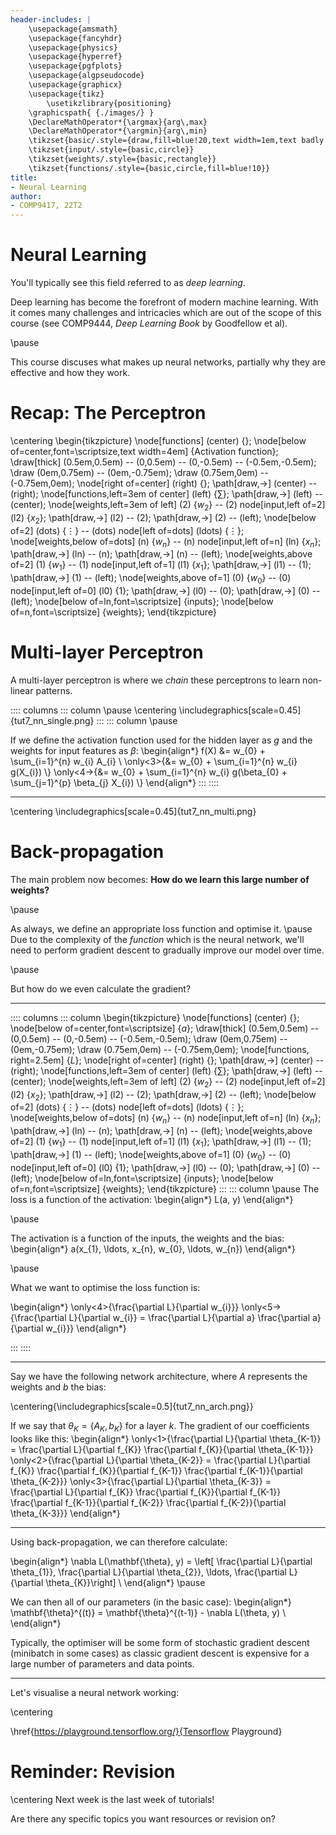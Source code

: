 ```yaml
---
header-includes: |
	\usepackage{amsmath}
	\usepackage{fancyhdr}
	\usepackage{physics}
	\usepackage{hyperref}
	\usepackage{pgfplots}
	\usepackage{algpseudocode}
	\usepackage{graphicx}
	\usepackage{tikz}
		\usetikzlibrary{positioning}
	\graphicspath{ {./images/} }
	\DeclareMathOperator*{\argmax}{arg\,max}
	\DeclareMathOperator*{\argmin}{arg\,min}
	\tikzset{basic/.style={draw,fill=blue!20,text width=1em,text badly centered}}
	\tikzset{input/.style={basic,circle}}
	\tikzset{weights/.style={basic,rectangle}}
	\tikzset{functions/.style={basic,circle,fill=blue!10}}
title:
- Neural Learning
author:
- COMP9417, 22T2
---
```


# Neural Learning

You'll typically see this field referred to as *deep learning*.

Deep learning has become the forefront of modern machine learning. With it comes many challenges and intricacies which are out of the scope of this course (see COMP9444, *Deep Learning Book* by Goodfellow et al).

\pause

This course discuses what makes up neural networks, partially why they are effective and how they work.

# Recap: The Perceptron

\centering
\begin{tikzpicture}
	\node[functions] (center) {};
	\node[below of=center,font=\scriptsize,text width=4em] {Activation function};
	\draw[thick] (0.5em,0.5em) -- (0,0.5em) -- (0,-0.5em) -- (-0.5em,-0.5em);
	\draw (0em,0.75em) -- (0em,-0.75em);
	\draw (0.75em,0em) -- (-0.75em,0em);
	\node[right of=center] (right) {};
		\path[draw,->] (center) -- (right);
	\node[functions,left=3em of center] (left) {$\sum$};
    \path[draw,->] (left) -- (center);
	\node[weights,left=3em of left] (2) {$w_2$} -- (2) node[input,left of=2] (l2) {$x_2$};
		\path[draw,->] (l2) -- (2);
		\path[draw,->] (2) -- (left);
	\node[below of=2] (dots) {$\vdots$} -- (dots) node[left of=dots] (ldots) {$\vdots$};
	\node[weights,below of=dots] (n) {$w_n$} -- (n) node[input,left of=n] (ln) {$x_n$};
		\path[draw,->] (ln) -- (n);
		\path[draw,->] (n) -- (left);
	\node[weights,above of=2] (1) {$w_1$} -- (1) node[input,left of=1] (l1) {$x_1$};
		\path[draw,->] (l1) -- (1);
		\path[draw,->] (1) -- (left);
	\node[weights,above of=1] (0) {$w_0$} -- (0) node[input,left of=0] (l0) {$1$};
		\path[draw,->] (l0) -- (0);
		\path[draw,->] (0) -- (left);
	\node[below of=ln,font=\scriptsize] {inputs};
	\node[below of=n,font=\scriptsize] {weights};
\end{tikzpicture}

# Multi-layer Perceptron

A multi-layer perceptron is where we *chain* these perceptrons to learn non-linear patterns.

:::: columns
::: column
\pause
\centering
\includegraphics[scale=0.45]{tut7_nn_single.png}
:::
::: column
\pause

If we define the activation function used for the hidden layer as $g$ and the weights for input features as $\beta$:
\begin{align*}
  f(X) &= w_{0} + \sum_{i=1}^{n} w_{i} A_{i} \\
  \only<3>{&= w_{0} + \sum_{i=1}^{n} w_{i} g(X_{i}) \\}
  \only<4->{&= w_{0} + \sum_{i=1}^{n} w_{i} g(\beta_{0} + \sum_{j=1}^{p} \beta_{j} X_{i}) \\}
\end{align*}
:::
::::

---

\centering
\includegraphics[scale=0.45]{tut7_nn_multi.png}

# Back-propagation

The main problem now becomes: **How do we learn this large number of weights?**

\pause

As always, we define an appropriate loss function and optimise it. \pause Due to the complexity of the *function* which is the neural network, we'll need to perform gradient descent to gradually improve our model over time.

\pause

But how do we even calculate the gradient?

---

:::: columns
::: column
\begin{tikzpicture}
	\node[functions] (center) {};
	\node[below of=center,font=\scriptsize] {$a$};
	\draw[thick] (0.5em,0.5em) -- (0,0.5em) -- (0,-0.5em) -- (-0.5em,-0.5em);
	\draw (0em,0.75em) -- (0em,-0.75em);
	\draw (0.75em,0em) -- (-0.75em,0em);
	\node[functions, right=2.5em] {$L$};
	\node[right of=center] (right) {};
		\path[draw,->] (center) -- (right);
	\node[functions,left=3em of center] (left) {$\sum$};
    \path[draw,->] (left) -- (center);
	\node[weights,left=3em of left] (2) {$w_2$} -- (2) node[input,left of=2] (l2) {$x_2$};
		\path[draw,->] (l2) -- (2);
		\path[draw,->] (2) -- (left);
	\node[below of=2] (dots) {$\vdots$} -- (dots) node[left of=dots] (ldots) {$\vdots$};
	\node[weights,below of=dots] (n) {$w_n$} -- (n) node[input,left of=n] (ln) {$x_n$};
		\path[draw,->] (ln) -- (n);
		\path[draw,->] (n) -- (left);
	\node[weights,above of=2] (1) {$w_1$} -- (1) node[input,left of=1] (l1) {$x_1$};
		\path[draw,->] (l1) -- (1);
		\path[draw,->] (1) -- (left);
	\node[weights,above of=1] (0) {$w_{0}$} -- (0) node[input,left of=0] (l0) {$1$};
		\path[draw,->] (l0) -- (0);
		\path[draw,->] (0) -- (left);
	\node[below of=ln,font=\scriptsize] {inputs};
	\node[below of=n,font=\scriptsize] {weights};
\end{tikzpicture}
:::
::: column
\pause
The loss is a function of the activation:
\begin{align*}
  L(a, y)
\end{align*}

\pause

The activation is a function of the inputs, the weights and the bias:
\begin{align*}
  a(x_{1}, \ldots, x_{n}, w_{0}, \ldots, w_{n})
\end{align*}

\pause

What we want to optimise the loss function is:

\begin{align*}
  \only<4>{\frac{\partial L}{\partial w_{i}}}
  \only<5->{\frac{\partial L}{\partial w_{i}} = \frac{\partial L}{\partial a} \frac{\partial a}{\partial w_{i}}}
\end{align*}

:::
::::

---

Say we have the following network architecture, where $A$ represents the weights and $b$ the bias:

\centering{\includegraphics[scale=0.5]{tut7_nn_arch.png}}

If we say that $\theta_{K} = \{ A_{K}, b_{K} \}$ for a layer $k$. The gradient of our coefficients looks like this:
\begin{align*}
  \only<1>{\frac{\partial L}{\partial \theta_{K-1}} = \frac{\partial L}{\partial f_{K}} \frac{\partial f_{K}}{\partial \theta_{K-1}}}
  \only<2>{\frac{\partial L}{\partial \theta_{K-2}} = \frac{\partial L}{\partial f_{K}} \frac{\partial f_{K}}{\partial f_{K-1}} \frac{\partial f_{K-1}}{\partial \theta_{K-2}}}
  \only<3>{\frac{\partial L}{\partial \theta_{K-3}} = \frac{\partial L}{\partial f_{K}} \frac{\partial f_{K}}{\partial f_{K-1}} \frac{\partial f_{K-1}}{\partial f_{K-2}} \frac{\partial f_{K-2}}{\partial \theta_{K-3}}}
\end{align*}

---

Using back-propagation, we can therefore calculate:

\begin{align*}
  \nabla L(\mathbf{\theta}, y) = \left[ \frac{\partial L}{\partial \theta_{1}}, \frac{\partial L}{\partial \theta_{2}}, \ldots, \frac{\partial L}{\partial \theta_{K}}\right] \\
\end{align*}
\pause

We can then all of our parameters (in the basic case):
\begin{align*}
  \mathbf{\theta}^{(t)} = \mathbf{\theta}^{(t-1)} - \nabla L(\theta, y) \\
\end{align*}

Typically, the optimiser will be some form of stochastic gradient descent (minibatch in some cases) as classic gradient descent is expensive for a large number of parameters and data points.

----

Let's visualise a neural network working:

\centering

\href{https://playground.tensorflow.org/}{Tensorflow Playground}

# Reminder: Revision

\centering
Next week is the last week of tutorials!

Are there any specific topics you want resources or revision on?
